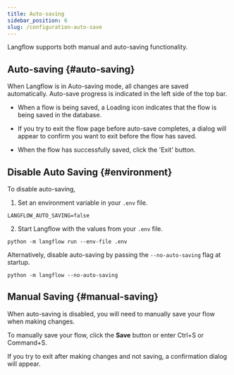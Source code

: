 ```yaml
---
title: Auto-saving
sidebar_position: 6
slug: /configuration-auto-save
---
```


Langflow supports both manual and auto-saving functionality.

## Auto-saving {#auto-saving}

When Langflow is in Auto-saving mode, all changes are saved automatically. Auto-save progress is indicated in the left side of the top bar.

* When a flow is being saved, a Loading icon indicates that the flow is being saved in the database.

* If you try to exit the flow page before auto-save completes, a dialog will appear to confirm you want to exit before the flow has saved.

* When the flow has successfully saved, click the 'Exit' button.

## Disable Auto Saving {#environment}

To disable auto-saving, 

1. Set an environment variable in your `.env` file.

```env
LANGFLOW_AUTO_SAVING=false
```

2. Start Langflow with the values from your `.env` file.

```shell
python -m langflow run --env-file .env
```

Alternatively, disable auto-saving by passing the `--no-auto-saving` flag at startup.

```shell
python -m langflow --no-auto-saving
```

## Manual Saving {#manual-saving}

When auto-saving is disabled, you will need to manually save your flow when making changes.

To manually save your flow, click the **Save** button or enter Ctrl+S or Command+S.

If you try to exit after making changes and not saving, a confirmation dialog will appear.

